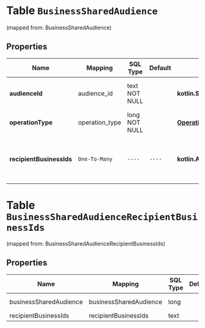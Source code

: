 
# Table `BusinessSharedAudience`
(mapped from: BusinessSharedAudience)

## Properties
Name | Mapping | SQL Type | Default | Type | Description | Notes
---- | ------- | -------- | ------- | ---- | ----------- | -----
**audienceId** | audience_id | text NOT NULL |  | **kotlin.String** | Unique identifier of an audience | 
**operationType** | operation_type | long NOT NULL |  | [**OperationType**](OperationType.md) |  |  [foreignkey]
**recipientBusinessIds** | `One-To-Many` | `----` | `----`  | **kotlin.Array&lt;kotlin.String&gt;** | List of business IDs to share with or revoke from. | 




# **Table `BusinessSharedAudienceRecipientBusinessIds`**
(mapped from: BusinessSharedAudienceRecipientBusinessIds)

## Properties
Name | Mapping | SQL Type | Default | Type | Description | Notes
---- | ------- | -------- | ------- | ---- | ----------- | -----
businessSharedAudience | businessSharedAudience | long | | kotlin.Long | Primary Key | *one*
recipientBusinessIds | recipientBusinessIds | text | | kotlin.String | Foreign Key | *many*




